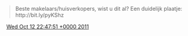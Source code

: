 > Beste makelaars/huisverkopers, wist u dit al? Een duidelijk plaatje: http://bit\.ly/pyKShz

<img src="../../media/tweet.ico" width="12" /> [Wed Oct 12 22:47:51 +0000 2011](https://twitter.com/DromerDenker/status/124254983704162304)